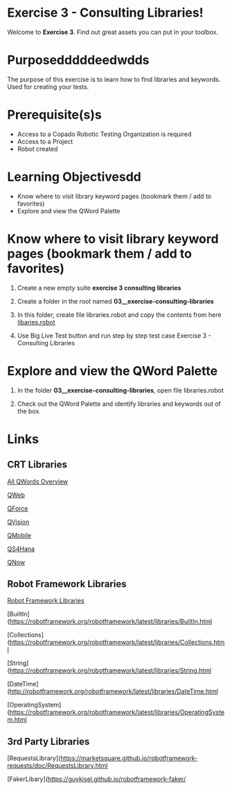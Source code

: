 # Exercise 3 - Consulting Libraries!

Welcome to **Exercise 3**. Find out great assets you can put in your toolbox.

# Purposedddddeedwdds

The purpose of this exercise is to learn how to find libraries and keywords. Used for creating your tests.

# Prerequisite(s)s

- Access to a Copado Robotic Testing Organization is required
- Access to a Project
- Robot created

# Learning Objectivesdd

- Know where to visit library keyword pages (bookmark them / add to favorites)
- Explore and view the QWord Palette

# Know where to visit library keyword pages (bookmark them / add to favorites)

1. Create a new empty suite **exercise 3 consulting libraries**

2. Create a folder in the root named **03__exercise-consulting-libraries**

3. In this folder, create file libraries.robot and copy the contents from here [libaries.robot](libraries.robot)

4. Use Big Live Test button and run step by step test case Exercise 3 - Consulting Libraries

# Explore and view the QWord Palette

1. In the folder **03__exercise-consulting-libraries**, open file libraries.robot

2. Check out the QWord Palette and identify libraries and keywords out of the box.

# Links

## CRT Libraries

[All QWords Overview](https://docs.copado.com/articles/#!copado-robotic-testing-publication/all-qwords)

[QWeb](https://docs.copado.com/resources/Storage/copado-robotic-testing-publication/CRT%20Site/qwords-reference/current/qwords/_attachments/QWeb.html)

[QForce](https://docs.copado.com/resources/Storage/copado-robotic-testing-publication/CRT%20Site/qwords-reference/current/qwords/_attachments/QForce.html)

[QVision](https://docs.copado.com/resources/Storage/copado-robotic-testing-publication/CRT%20Site/qwords-reference/current/qwords/_attachments/QVision.html)

[QMobile](https://docs.copado.com/resources/Storage/copado-robotic-testing-publication/CRT%20Site/qwords-reference/current/qwords/_attachments/QMobile.html)

[QS4Hana](https://docs.copado.com/resources/Storage/copado-robotic-testing-publication/CRT%20Site/qwords-reference/current/qwords/_attachments/QS4Hana.html)

[QNow](https://docs.copado.com/resources/Storage/copado-robotic-testing-publication/CRT%20Site/qwords-reference/current/qwords/_attachments/QNow.html)

## Robot Framework Libraries

[Robot Framework Libraries](https://robotframework.org/?tab=builtin#resources)

[BuiltIn](https://robotframework.org/robotframework/latest/libraries/BuiltIn.html

[Collections](https://robotframework.org/robotframework/latest/libraries/Collections.html

[String](https://robotframework.org/robotframework/latest/libraries/String.html

[DateTime](http://robotframework.org/robotframework/latest/libraries/DateTime.html

[OperatingSystem](https://robotframework.org/robotframework/latest/libraries/OperatingSystem.html

## 3rd Party Libraries

[RequestsLibrary](https://marketsquare.github.io/robotframework-requests/doc/RequestsLibrary.html

[FakerLibary](https://guykisel.github.io/robotframework-faker/